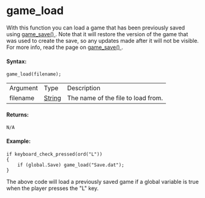 # game_load

With this function you can load a game that has been previously saved
using [ game_save() ](game_save) . Note that it will restore the
version of the game that was used to create the save, so any updates
made after it will not be visible. For more info, read the page on [
game_save() ](game_save) .

#### Syntax:

``` gml
game_load(filename);
```

|          |                                                                        |                                    |
|----------|------------------------------------------------------------------------|------------------------------------|
| Argument | Type                                                                   | Description                        |
| filename |  [String](../../../../GameMaker_Language/GML_Overview/Data_Types)  | The name of the file to load from. |

#### Returns:

``` gml
N/A
```

#### Example:

``` gml
if keyboard_check_pressed(ord("L"))
{
    if (global.Save) game_load("Save.dat");
}
```

The above code will load a previously saved game if a global variable is
true when the player presses the "L" key.
